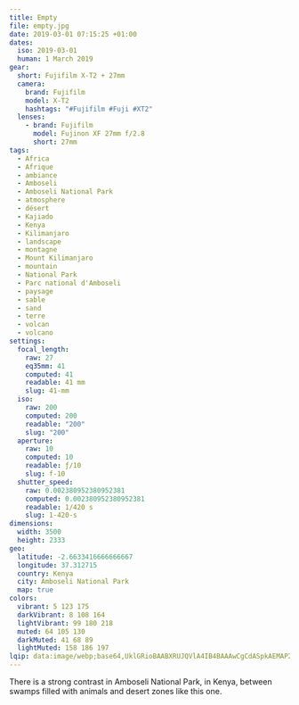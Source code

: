 ```yaml
---
title: Empty
file: empty.jpg
date: 2019-03-01 07:15:25 +01:00
dates:
  iso: 2019-03-01
  human: 1 March 2019
gear:
  short: Fujifilm X-T2 + 27mm
  camera:
    brand: Fujifilm
    model: X-T2
    hashtags: "#Fujifilm #Fuji #XT2"
  lenses:
    - brand: Fujifilm
      model: Fujinon XF 27mm f/2.8
      short: 27mm
tags:
  - Africa
  - Afrique
  - ambiance
  - Amboseli
  - Amboseli National Park
  - atmosphere
  - désert
  - Kajiado
  - Kenya
  - Kilimanjaro
  - landscape
  - montagne
  - Mount Kilimanjaro
  - mountain
  - National Park
  - Parc national d'Amboseli
  - paysage
  - sable
  - sand
  - terre
  - volcan
  - volcano
settings:
  focal_length:
    raw: 27
    eq35mm: 41
    computed: 41
    readable: 41 mm
    slug: 41-mm
  iso:
    raw: 200
    computed: 200
    readable: "200"
    slug: "200"
  aperture:
    raw: 10
    computed: 10
    readable: ƒ/10
    slug: f-10
  shutter_speed:
    raw: 0.002380952380952381
    computed: 0.002380952380952381
    readable: 1/420 s
    slug: 1-420-s
dimensions:
  width: 3500
  height: 2333
geo:
  latitude: -2.6633416666666667
  longitude: 37.312715
  country: Kenya
  city: Amboseli National Park
  map: true
colors:
  vibrant: 5 123 175
  darkVibrant: 8 108 164
  lightVibrant: 99 180 218
  muted: 64 105 130
  darkMuted: 41 68 89
  lightMuted: 158 186 197
lqip: data:image/webp;base64,UklGRioBAABXRUJQVlA4IB4BAAAwCgCdASpkAEMAP22kwli0v6eqMHY9K/AtiWNtOrAN3lEc4NHxUPot+Y1jjZiNx/HQ5rcYTs7iH4+vV+SGnqpEnDq9FyDc2GF5ud+q0rR/yZODHHEbTYraS0AA/qk/pXfSUBRubZr0Kv9VaWh3t4hrPDXSiqZaZpW2KFIpzbTJW9bg8CoCLecu1uMkqlEr40tgcZLR0axLXqeY795BF9dPzOexrbA0GAdEDQYxrPVFR6nUTFMadHYZcSQ7CKfkhFozlGYsgcvoLnMDZM8kKxUJBcXTcVhiDNjsOLo5yt/TGvm7D1zvqVl3q4Nw3Lg2qs6v594Wln03K79zTOdAy0wLYQg826EJeq63ZDIv+PBei6OdduqaSOwbsEiGgAAA
---
```


There is a strong contrast in Amboseli National Park, in Kenya, between swamps filled with animals and desert zones like this one.
